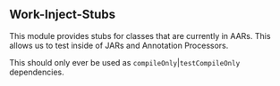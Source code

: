 Work-Inject-Stubs
----------------------

This module provides stubs for classes that are currently in AARs.
This allows us to test inside of JARs and Annotation Processors.

This should only ever be used as `compileOnly`|`testCompileOnly` dependencies.
